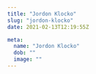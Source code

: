 ```yaml
---
title: "Jordon Klocko"
slug: "jordon-klocko"
date: 2021-02-13T12:19:55Z

meta:
  name: "Jordon Klocko"
  dob: ""
  image: ""
---
```


